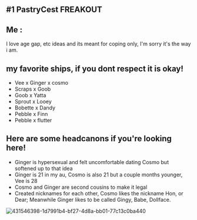 ## #1 PastryCest FREAKOUT
## Me : 
I love age gap, etc ideas and its meant for coping only, I'm sorry it's the way i am.
## my favorite ships, if you dont respect it is okay!
- Vee x Ginger x cosmo
- Scraps x Goob
- Goob x Yatta
- Sprout x Looey
- Bobette x Dandy
- Pebble x Finn
- Pebble x flutter

## Here are some headcanons if you're looking here!
- Ginger is hypersexual and felt uncomfortable dating Cosmo but softened up to that idea
- Ginger is 21 in my au, Cosmo is also 21 but a couple months younger, Vee is 28
- Cosmo and Ginger are second cousins to make it legal
- Created nicknames for each other, Cosmo likes the nickname Hon, or Dear; Meanwhile Ginger likes to be called Gingy, Babe, Dollface.


![431546398-1d7991b4-bf27-4d8a-bb01-77c13c0ba440](https://github.com/user-attachments/assets/367fd29d-6d83-4a77-b198-df24be02a1fb)
